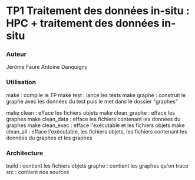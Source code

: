 # TP1 Traitement des données in-situ : HPC + traitement des données in-situ

### Auteur

Jérôme Faure
Antoine Danquigny

### Utilisation

make : compile le TP
make test : lance les tests
make graphe : construit le graphe avec les données du test puis le met dans le dossier "graphes"

make clean : efface les fichiers objets
make clean_graphe :  efface les graphes
make clean_data : efface les fichiers contenant les données du graphes
make clean_exec : efface l'exécutable et les fichiers objets
make clean_all : efface l'exécutable, les fichiers objets, les fichiers contenant les données du graphes et les graphes

### Architecture

build : contient les fichiers objets
graphe : contient les graphes qu'on trace 
src : contient nos sources
